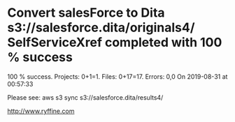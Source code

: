 # Convert salesForce to Dita s3://salesforce.dita/originals4/ SelfServiceXref completed with 100 % success

100 % success. Projects: 0+1=1.  Files: 0+17=17. Errors: 0,0  On 2019-08-31 at 00:57:33



Please see: aws s3 sync s3://salesforce.dita/results4/

http://www.ryffine.com
